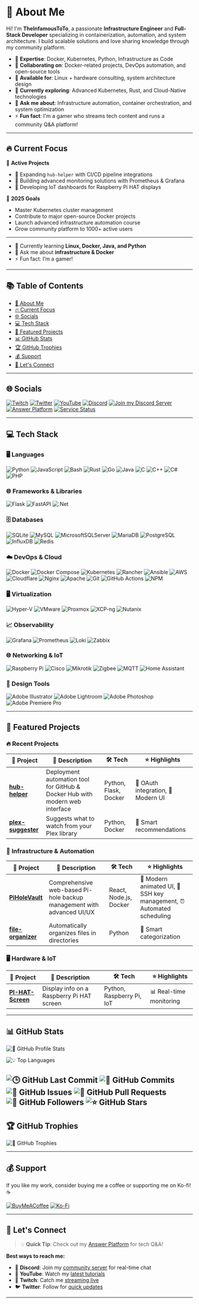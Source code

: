 # 💫 About Me

Hi! I'm **TheInfamousToTo**, a passionate **Infrastructure Engineer** and **Full-Stack Developer** specializing in containerization, automation, and system architecture. I build scalable solutions and love sharing knowledge through my community platform.

- 🚀 **Expertise**: Docker, Kubernetes, Python, Infrastructure as Code
- 💞️ **Collaborating on**: Docker-related projects, DevOps automation, and open-source tools
- 🤝 **Available for**: Linux + hardware consulting, system architecture design
- 🌱 **Currently exploring**: Advanced Kubernetes, Rust, and Cloud-Native technologies
- 💬 **Ask me about**: Infrastructure automation, container orchestration, and system optimization
- ⚡ **Fun fact**: I'm a gamer who streams tech content and runs a community Q&A platform!

---

## 🔥 Current Focus

🚧 **Active Projects**

- 🔨 Expanding `hub-helper` with CI/CD pipeline integrations
- 🔬 Building advanced monitoring solutions with Prometheus & Grafana
- 📱 Developing IoT dashboards for Raspberry Pi HAT displays

🎯 **2025 Goals**

- Master Kubernetes cluster management
- Contribute to major open-source Docker projects  
- Launch advanced infrastructure automation course
- Grow community platform to 1000+ active users

---

- 🌱 Currently learning **Linux, Docker, Java, and Python**
- 💬 Ask me about **infrastructure & Docker**
- ⚡ Fun fact: I’m a gamer!

---

## 📚 Table of Contents

- [💫 About Me](#-about-me)
- [🔥 Current Focus](#-current-focus)
- [🌐 Socials](#-socials)
- [💻 Tech Stack](#-tech-stack)
- [🚀 Featured Projects](#-featured-projects)
- [📊 GitHub Stats](#-github-stats)
- [🏆 GitHub Trophies](#-github-trophies)
- [💰 Support](#-support)
- [🤝 Let's Connect](#-lets-connect)

---

## 🌐 Socials

[![Twitch](https://img.shields.io/badge/Twitch-%239146FF.svg?logo=Twitch&logoColor=white)](https://twitch.tv/totostreamz)
[![Twitter](https://img.shields.io/badge/Twitter-%231DA1F2.svg?logo=Twitter&logoColor=white)](https://twitter.com/alsatrawitweets)
[![YouTube](https://img.shields.io/badge/YouTube-%23FF0000.svg?logo=YouTube&logoColor=white)](https://youtube.com/@TheInfamousToTo)
[![Discord](https://img.shields.io/badge/Discord-%237289DA.svg?logo=discord&logoColor=white)](https://discord.com/users/180424122596065280)
[![Join my Discord Server](https://img.shields.io/badge/Server-Join%20Community-%237289DA?logo=discord&logoColor=white)](https://discord.gg/CXqpB7gGsB)
[![Answer Platform](https://img.shields.io/badge/Answer%20Platform-Ask%20%26%20Answer-%23007ACC?logo=google-forms&logoColor=white)](https://answer.satrawi.cc/)
[![Service Status](https://img.shields.io/badge/Service%20Status-Check%20Uptime-%2300C851?logo=statuspage&logoColor=white)](https://up.satrawi.cc/status/public)

<!--
  Added: 
  [![Answer Platform](https://img.shields.io/badge/Answer%20Platform-Ask%20%26%20Answer-%23007ACC?logo=google-forms&logoColor=white)](https://answer.satrawi.cc/)
  Description: It's a platform where you can ask questions and got them answered by the community.
-->

---

## 💻 Tech Stack

### 🖥️ Languages

![Python](https://img.shields.io/badge/python-3670A0?style=plastic&logo=python&logoColor=ffdd54)
![JavaScript](https://img.shields.io/badge/javascript-%23323330.svg?style=plastic&logo=javascript&logoColor=%23F7DF1E)
![Bash](https://img.shields.io/badge/bash-%23121011.svg?style=plastic&logo=gnu-bash&logoColor=white)
![Rust](https://img.shields.io/badge/rust-%23000000.svg?style=plastic&logo=rust&logoColor=white)
![Go](https://img.shields.io/badge/go-%2300ADD8.svg?style=plastic&logo=go&logoColor=white)
![Java](https://img.shields.io/badge/java-%23ED8B00.svg?style=plastic&logo=java&logoColor=white)
![C](https://img.shields.io/badge/c-%2300599C.svg?style=plastic&logo=c&logoColor=white)
![C++](https://img.shields.io/badge/c++-%2300599C.svg?style=plastic&logo=c%2B%2B&logoColor=white)
![C#](https://img.shields.io/badge/c%23-%23239120.svg?style=plastic&logo=c-sharp&logoColor=white)
![PHP](https://img.shields.io/badge/php-%23777BB4.svg?style=plastic&logo=php&logoColor=white)

### 🌐 Frameworks & Libraries

![Flask](https://img.shields.io/badge/flask-%23000.svg?style=plastic&logo=flask&logoColor=white)
![FastAPI](https://img.shields.io/badge/FastAPI-005571?style=plastic&logo=fastapi)
![.Net](https://img.shields.io/badge/.NET-5C2D91?style=plastic&logo=.net&logoColor=white)

### 🗄️ Databases

![SQLite](https://img.shields.io/badge/sqlite-%2307405e.svg?style=plastic&logo=sqlite&logoColor=white)
![MySQL](https://img.shields.io/badge/mysql-%2300f.svg?style=plastic&logo=mysql&logoColor=white)
![MicrosoftSQLServer](https://img.shields.io/badge/Microsoft%20SQL%20Sever-CC2927?style=plastic&logo=microsoft%20sql%20server&logoColor=white)
![MariaDB](https://img.shields.io/badge/MariaDB-003545?style=plastic&logo=mariadb&logoColor=white)
![PostgreSQL](https://img.shields.io/badge/postgresql-%23336791.svg?style=plastic&logo=postgresql&logoColor=white)
![InfluxDB](https://img.shields.io/badge/influxdb-%2300ADEF.svg?style=plastic&logo=influxdb&logoColor=white)
![Redis](https://img.shields.io/badge/redis-%23DD0031.svg?style=plastic&logo=redis&logoColor=white)

### ☁️ DevOps & Cloud

![Docker](https://img.shields.io/badge/docker-%230db7ed.svg?style=plastic&logo=docker&logoColor=white)
![Docker Compose](https://img.shields.io/badge/docker--compose-%230db7ed.svg?style=plastic&logo=docker&logoColor=white)
![Kubernetes](https://img.shields.io/badge/kubernetes-%23326ce5.svg?style=plastic&logo=kubernetes&logoColor=white)
![Rancher](https://img.shields.io/badge/rancher-%230075A8.svg?style=plastic&logo=rancher&logoColor=white)
![Ansible](https://img.shields.io/badge/ansible-%231A1918.svg?style=plastic&logo=ansible&logoColor=white)
![AWS](https://img.shields.io/badge/AWS-%23FF9900.svg?style=plastic&logo=amazon-aws&logoColor=white)
![Cloudflare](https://img.shields.io/badge/Cloudflare-F38020?style=plastic&logo=Cloudflare&logoColor=white)
![Nginx](https://img.shields.io/badge/nginx-%23009639.svg?style=plastic&logo=nginx&logoColor=white)
![Apache](https://img.shields.io/badge/apache-%23D42029.svg?style=plastic&logo=apache&logoColor=white)
![Git](https://img.shields.io/badge/git-%23F05033.svg?style=plastic&logo=git&logoColor=white)
![GitHub Actions](https://img.shields.io/badge/github%20actions-%232671E5.svg?style=plastic&logo=githubactions&logoColor=white)
![NPM](https://img.shields.io/badge/NPM-%23000000.svg?style=plastic&logo=npm&logoColor=white)

### 🖥️ Virtualization

![Hyper-V](https://img.shields.io/badge/Hyper--V-0078D7?style=plastic&logo=windows&logoColor=white)
![VMware](https://img.shields.io/badge/VMware-607078?style=plastic&logo=vmware&logoColor=white)
![Proxmox](https://img.shields.io/badge/Proxmox-EE7200?style=plastic&logo=proxmox&logoColor=white)
![XCP-ng](https://img.shields.io/badge/XCP--ng-0066CC?style=plastic&logo=xcp-ng&logoColor=white)
![Nutanix](https://img.shields.io/badge/Nutanix-024DA1?style=plastic&logo=nutanix&logoColor=white)

### 📈 Observability

![Grafana](https://img.shields.io/badge/grafana-F46800?style=plastic&logo=grafana&logoColor=white)
![Prometheus](https://img.shields.io/badge/prometheus-E6522C?style=plastic&logo=prometheus&logoColor=white)
![Loki](https://img.shields.io/badge/loki-0A0A0A?style=plastic&logo=loki&logoColor=white)
![Zabbix](https://img.shields.io/badge/zabbix-DC382D?style=plastic&logo=zabbix&logoColor=white)

### 🌐 Networking & IoT

![Raspberry Pi](https://img.shields.io/badge/-RaspberryPi-C51A4A?style=plastic&logo=Raspberry-Pi)
![Cisco](https://img.shields.io/badge/cisco-1BA0D7?style=plastic&logo=cisco&logoColor=white)
![Mikrotik](https://img.shields.io/badge/mikrotik-FF6600?style=plastic&logo=mikrotik&logoColor=white)
![Zigbee](https://img.shields.io/badge/zigbee-EB0443?style=plastic&logo=zigbee&logoColor=white)
![MQTT](https://img.shields.io/badge/mqtt-660066?style=plastic&logo=mqtt&logoColor=white)
![Home Assistant](https://img.shields.io/badge/home%20assistant-41BDF5?style=plastic&logo=home-assistant&logoColor=white)

### 🎨 Design Tools

![Adobe Illustrator](https://img.shields.io/badge/adobeillustrator-%23FF9A00.svg?style=plastic&logo=adobeillustrator&logoColor=white)
![Adobe Lightroom](https://img.shields.io/badge/Adobe%20Lightroom-31A8FF.svg?style=plastic&logo=Adobe%20Lightroom&logoColor=white)
![Adobe Photoshop](https://img.shields.io/badge/adobephotoshop-%2331A8FF.svg?style=plastic&logo=adobephotoshop&logoColor=white)
![Adobe Premiere Pro](https://img.shields.io/badge/Adobe%20Premiere%20Pro-9999FF.svg?style=plastic&logo=Adobe%20Premiere%20Pro&logoColor=white)

---

## 🚀 Featured Projects

### 🔥 **Recent Projects**

| 🚩 Project | 📝 Description | 🛠️ Tech | ⭐ Highlights |
| ------- | ----------- | ---- | ---- |
| [**hub-helper**](https://github.com/TheInfamousToTo/hub-helper) | Deployment automation tool for GitHub & Docker Hub with modern web interface | Python, Flask, Docker | 🔐 OAuth integration, 🎨 Modern UI |
| [**plex-suggester**](https://github.com/TheInfamousToTo/plex-suggester) | Suggests what to watch from your Plex library | Python, Docker | 🤖 Smart recommendations |

### 🔧 **Infrastructure & Automation**

| 🚩 Project | 📝 Description | 🛠️ Tech | ⭐ Highlights |
| ------- | ----------- | ---- | ---- |
| [**PiHoleVault**](https://github.com/TheInfamousToTo/PiHoleVault) | Comprehensive web-based Pi-hole backup management with advanced UI/UX | React, Node.js, Docker | 🎨 Modern animated UI, 🔐 SSH key management, ⏰ Automated scheduling |
| [**file-organizer**](https://github.com/TheInfamousToTo/file-organizer) | Automatically organizes files in directories | Python | 🔄 Smart categorization |

### 🖥️ **Hardware & IoT**

| 🚩 Project | 📝 Description | 🛠️ Tech | ⭐ Highlights |
| ------- | ----------- | ---- | ---- |
| [**PI-HAT-Screen**](https://github.com/TheInfamousToTo/PI-HAT-Screen) | Display info on a Raspberry Pi HAT screen | Python, Raspberry Pi, IoT | 📊 Real-time monitoring |

---

## 📊 GitHub Stats

![🐙 GitHub Profile Stats](https://github-readme-stats.vercel.app/api?username=TheInfamousToTo&show_icons=true&theme=dark&hide_border=false&count_private=true)

![💡 Top Languages](https://github-readme-stats.vercel.app/api/top-langs/?username=TheInfamousToTo&theme=dark&hide_border=false&include_all_commits=true&count_private=true&layout=compact)

![🕒 GitHub Last Commit](https://img.shields.io/github/last-commit/TheInfamousToTo/TheInfamousToTo?style=flat-square&color=blue)
![📅 GitHub Commits](https://img.shields.io/github/commit-activity/m/TheInfamousToTo/TheInfamousToTo?style=flat-square&color=blue)
![🐞 GitHub Issues](https://img.shields.io/github/issues/TheInfamousToTo/TheInfamousToTo?style=flat-square&color=blue)
![🔀 GitHub Pull Requests](https://img.shields.io/github/issues-pr/TheInfamousToTo/TheInfamousToTo?style=flat-square&color=blue)
![👥 GitHub Followers](https://img.shields.io/github/followers/TheInfamousToTo?style=social)
![⭐ GitHub Stars](https://img.shields.io/github/stars/TheInfamousToTo?style=social)
---

## 🏆 GitHub Trophies

![🏅 GitHub Trophies](https://github-profile-trophy.vercel.app/?username=TheInfamousToTo&theme=discord&no-frame=false&no-bg=false&margin-w=4)


---

## 💰 Support

If you like my work, consider buying me a coffee or supporting me on Ko-fi! ☕

[![BuyMeACoffee](https://img.shields.io/badge/Buy%20Me%20a%20Coffee-ffdd00?style=for-the-badge&logo=buy-me-a-coffee&logoColor=black)](https://buymeacoffee.com/TheInfamousToTo)
[![Ko-Fi](https://img.shields.io/badge/Ko--fi-F16061?style=for-the-badge&logo=ko-fi&logoColor=white)](https://ko-fi.com/theinfamoustoto)

---

## 🤝 Let's Connect

> 💡 **Quick Tip**: Check out my [Answer Platform](https://answer.satrawi.cc/) for tech Q&A!

**Best ways to reach me:**

- 💬 **Discord**: Join my [community server](https://discord.gg/CXqpB7gGsB) for real-time chat
- 🎥 **YouTube**: Watch my [latest tutorials](https://youtube.com/@TheInfamousToTo)
- 🔴 **Twitch**: Catch me [streaming live](https://twitch.tv/totostreamz)
- 🐦 **Twitter**: Follow for [quick updates](https://twitter.com/alsatrawitweets)

---

<!-- Proudly created with GPRM ( https://gprm.itsvg.in ) -->
